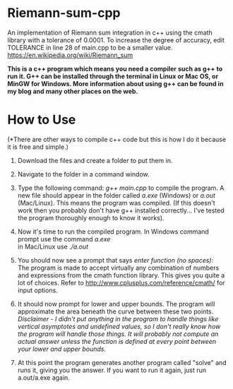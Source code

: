 # Riemann-sum-cpp
An implementation of Riemann sum integration in c++ using the cmath library with a tolerance of 0.0001. To increase the degree of accuracy, edit TOLERANCE in line 28 of main.cpp to be a smaller value.
https://en.wikipedia.org/wiki/Riemann_sum

**This is a c++ program which means you need a compiler such as g++ to run it. G++ can be installed through the terminal in Linux or Mac OS, or MinGW for Windows. More information about using g++ can be found in my blog and many other places on the web.**

# How to Use
(*There are other ways to compile c++ code but this is how I do it because it is free and simple.)

1) Download the files and create a folder to put them in.

2) Navigate to the folder in a command window.

3) Type the following command:
*g++ main.cpp* 
to compile the program. A new file should appear in the folder called *a.exe* (Windows) or *a.out* (Mac/Linux). This means the program was compiled. (If this doesn't work then you probably don't have g++ installed correctly... I've tested the program thoroughly enough to know it works).

4) Now it's time to run the compiled program. In Windows command prompt use the command 
*a.exe*  
in Mac/Linux use 
*./a.out*

5) You should now see a prompt that says 
*enter function (no spaces):*  
The program is made to accept virtually any combination of numbers and expressions from the cmath function library. This gives you quite a lot of choices. Refer to http://www.cplusplus.com/reference/cmath/ for input options.

6) It should now prompt for lower and upper bounds. The program will approximate the area beneath the curve between these two points. *Disclaimer - I didn't put anything in the program to handle things like vertical asymptotes and undefined values, so I don't really know how the program will handle those things. It will probably not compute an actual answer unless the function is defined at every point between your lower and upper bounds.*

7) At this point the program generates another program called "solve" and runs it, giving you the answer. If you want to run it again, just run a.out/a.exe again.

